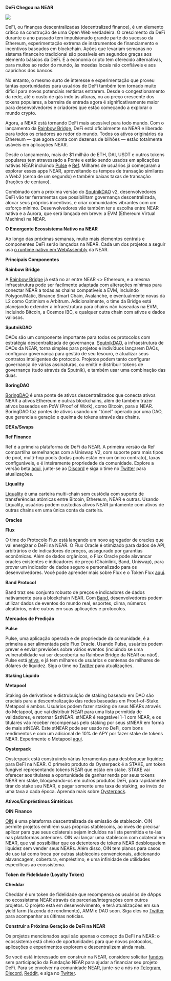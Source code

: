 **DeFi Chegou na NEAR**

![](https://miro.medium.com/max/2800/0*5OloS0yrKHLbWTrF)

DeFi, ou finanças descentralizadas (decentralized finance), é um elemento crítico na construção de uma Open Web verdadeira. O crescimento da DeFi durante o ano passado tem impulsionado grande parte do sucesso da Ethereum, experimentação extrema de instrumentos de financiamento e incentivos baseados em blockchain. Ações que levariam semanas no sistema financeiro tradicional são possíveis em segundos graças aos elemento básicos da DeFi. E a economia cripto tem oferecido alternativas, para muitos ao redor do mundo, às moedas locais não confiáveis e aos caprichos dos bancos.

No entanto, o mesmo surto de interesse e experimentação que proveu tantas oportunidades para usuários de DeFi também tem tornado muito difícil para novos potenciais rentistas entrarem. Desde o congestionamento da rede, até o custo de gás indo às alturas, ou ao preço crescente dos tokens populares, a barreira de entrada agora é significativamente maior para desenvolvedores e criadores que estão começando a explorar o mundo crypto.

Agora, a NEAR está tornando DeFi mais acessível para todo mundo. Com o lançamento da [Rainbow Bridge](https://near.org/blog/the-rainbow-bridge-is-live/), DeFi está oficialmente na NEAR e liberado para todos os criadores ao redor do mundo. Todos os ativos originários da Ethereum — que agora conta com dezenas de bilhões — estão totalmente usáveis em aplicações NEAR.

Desde o lançamento, mais de $1 milhão de ETH, DAI, USDT e outros tokens populares tem atravessado a Ponte e estão sendo usados em aplicações nativas NEAR incluindo [Pulse](https://pulsemarket.eth.link/#!/) e [Ref](https://app.ref.finance/). Milhares de usuários já começaram a explorar esses apps NEAR, aproveitando os tempos de transação similares a Web2 (cerca de um segundo) e também baixas taxas de transação (frações de centavo).

Combinado com a próxima versão do [SputnikDAO](https://sputnik.fund) v2, desenvolvedores DeFi vão ter ferramentas que possibilitam governança descentralizada, alocar seus próprios incentivos, e criar comunidades vibrantes com um esforço mínimo. Desenvolvedores vão também ter a escolha entre NEAR nativa e a Aurora, que será lançada em breve: a EVM (Ethereum Virtual Machine) na NEAR.

**O Emergente Ecossistema Nativo na NEAR**

Ao longo das próximas semanas, muito mais elementos centrais e componentes DeFi serão lançados na NEAR. Cada um dos projetos a seguir usa [o runtime nativo em WebAssembly](https://docs.near.org/docs/develop/contracts/overview) da NEAR.

**Principais Componentes**

**Rainbow Bridge**

A [Rainbow Bridge](https://ethereum.bridgetonear.org/) já está no ar entre NEAR <> Ethereum, e a mesma infraestrutura pode ser facilmente adaptada com alterações mínimas para conectar NEAR a todas as chains compatíveis a EVM, incluindo Polygon/Matic, Binance Smart Chain, Avalanche, e eventualmente novas da L2 como Optimism e Arbitrum. Adicionalmente, o time da Bridge está planejando extender a infraestrutura para chains não baseadas na EVM, incluindo Bitcoin, a Cosmos IBC, e qualquer outra chain com ativos e dados valiosos.

**SputnikDAO**

DAOs são um componente importante para todos os protocolos com estratégia descentralizada de governança. [SputnikDAO](https://sputnik.fund), a infraestrutura de DAOs da NEAR, torna simples para projetos e indivíduos lançarem DAOs, configurar governança para gestão de seu tesouro, e atualizar seus contratos inteligentes do protocolo. Projetos podem tanto configurar governança de várias assinaturas, ou emitir e distribuir tokens de governança (tudo através da Sputnik), e também usar uma combinação das duas.

**BoringDAO**

[BoringDAO](https://boringdao.com) é uma ponte de ativos descentralizados que conecta ativos NEAR a ativos Ethereum e outras blockchains, além de também trazer ativos baseados em PoW (Proof of Work), como Bitcoin, para a NEAR. BoringDAO faz pontes de ativos usando um "túnel" operado por uma DAO, que gerencia a geração e queima de tokens através das chains.

**DEXs/Swaps**

**Ref Finance**

Ref é a primeira plataforma de DeFi da NEAR. A primeira versão da Ref compartilha semelhanças com a Uniswap V2, com suporte para mais tipos de pool, multi-hop pools (todas pools estão em um único contrato), taxas configuráveis, e é inteiramente propriedade da comunidade. Explore a versão beta [aqui](https://app.ref.finance), junte-se ao [Discord](https://discord.gg/uKSXEMYG) e siga o time no [Twitter](https://twitter.com/finance_ref) para atualizações.

**Liquality**

[Liquality](https://liquality.io/) é uma carteira multi-chain sem custódia com suporte de transferências atômicas entre Bitcoin, Ethereum, NEAR e outras. Usando Liquality, usuários podem custodias ativos NEAR juntamente com ativos de outras chains em uma única conta da carteira.

**Oracles**

**Flux**

O time do Protocolo Flux está lançando um novo agregador de oracles que vai energizar o DeFi na NEAR. O Flux Oracle é otimizado para dados de API, arbitrários e de indicadores de preços, assegurado por garantias econômicas. Além de dados orgânicos, o Flux Oracle pode alavancar oracles existentes e indicadores de preço (Chainlink, Band, Uniswap), para prover um indicador de dados seguro e personalizado para os desenvolvedores. Você pode aprender mais sobre Flux e o Token Flux [aqui](https://fluxprotocol.org).

**Band Protocol**

Band traz seu conjunto robusto de preços e indicadores de dados nativamente para a blockchain NEAR. Com [Band](https://bandprotocol.com/), desenvolvedores podem utilizar dados de eventos do mundo real, esportes, clima, números aleatórios, entre outros em suas aplicações e protocolos.

**Mercados de Predição**

**Pulse**

Pulse, uma aplicação operada e de propriedade da comunidade, é a primeira a ser alimentada pelo Flux Oracle. Usando Pulse, usuários podem prever e enviar previsões sobre vários eventos (incluindo se uma vulnerabilidade vai ser descoberta na Rainbow Bridge da NEAR ou não!). Pulse está [ativa](https://pulsemarket.eth.link/), e já tem milhares de usuários e centenas de milhares de dólares de liquidez. Siga o time no [Twitter](https://twitter.com/pulsemarkets) para atualizações.

**Staking Líquido**

**Metapool**

Staking de derivativos e distrubuição de staking baseado em DAO são cruciais para a descentralização das redes baseadas em Proof-of-Stake. Metapool é ambos. Usuários podem fazer staking de seus NEARs através do Metapool, que vai distribuir NEAR para uma lista permitida de validadores, e retornar $stNEAR. stNEAR é resgatável 1–1 com NEAR, e os titulares vão receber recompensas pelo staking por seus stNEAR em forma de mais stNEAR. Este stNEAR pode ser usado no DeFi, com bons rendimentos e com um adicional de 10% de APY por fazer stake de tokens NEAR. Experimente o Metapool [aqui](https://www.narwallets.com/dapp/testnet/meta/).

**Oysterpack**

Oysterpack está construindo várias ferramentas para desbloquear liquidez para DeFi na NEAR. O primeiro produto da Oysterpack é a STAKE, um token fungível representando tokens NEAR que estão em stake. STAKE vai oferecer aos titulares a oportunidade de ganhar renda por seus tokens NEAR em stake, bloqueando-os em outros produtos DeFi, para rapidamente tirar do stake seu NEAR, e pagar somente uma taxa de staking, ao invés de uma taxa a cada época. Aprenda mais sobre [Oysterpack](https://twitter.com/OysterPack).

**Ativos/Empréstimos Sintéticos**

**OIN Finance**

[OIN](https://oin.finance/) é uma plataforma descentralizada de emissão de stablecoin. OIN permite projetos emitirem suas próprias stablecoins, ao invés de precisar aplicar para que seus colaterais sejam incluídos na lista permitida e te-las nas plataformas anteriores. OIN vai lançar uma stablecoin com colateral em NEAR, que vai possibilitar que os detentores de tokens NEAR desbloqueiem liquidez sem vender seus NEARs. Além disso, OIN tem planos para casos de uso tal como troca por outras stablecoins convencionais, adicionando alavancagem, cobertura, empréstimo, e uma infinidade de utilidades específicas ao ecossistema.

**Token de Fidelidade (Loyalty Token)**

**Cheddar**

Cheddar é um token de fidelidade que recompensa os usuários de dApps no ecossistema NEAR através de parcerias/integrações com outros projetos. O projeto está em desenvolvimento, e terá atualizações em sua yield farm (fazenda de rendimento), AMM e DAO soon. Siga eles no [Twitter](https://twitter.com/CheddarFi) para acompanhar as últimas notícias.

**Construir a Próxima Geração de DeFi na NEAR**

Os projetos mencionados aqui são apenas o começo da DeFi na NEAR: o ecossistema está cheio de oportunidades para que novos protocolos, aplicações e experimentos explorem e descentralizem ainda mais.

Se você está interessado em construir na NEAR, considere solicitar [fundos](https://near.org/grants) sem participação da Fundação NEAR para ajudar a financiar seu projeto DeFi. Para se envolver na comunidade NEAR, junte-se a nós no [Telegram](https://docs.google.com/spreadsheets/u/0/d/1o-0jGrXKxZEdPBDkg-ydjJ0D8RUVFVP2vUzij87xWFg/edit), [Discord](https://near.chat), [Reddit](https://www.reddit.com/r/nearprotocol/), e siga no [Twitter](https://twitter.com/NEAR_Blockchain).
